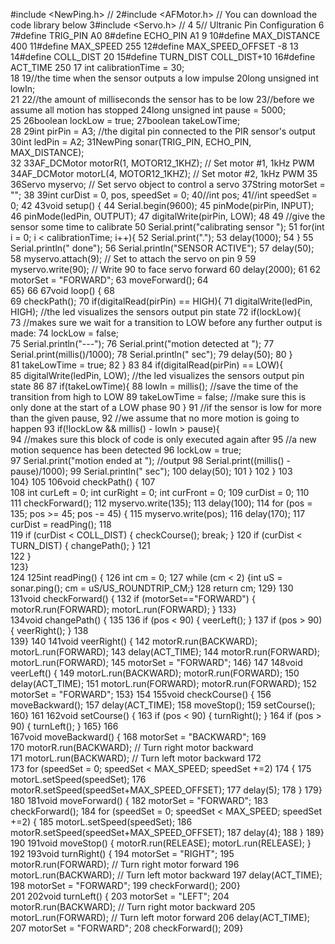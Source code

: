 #include <NewPing.h> // 
2#include <AFMotor.h> // You can download the   code library below
3#include <Servo.h> //
4 
5// Ultranic Pin Configuration
6   
7#define TRIG_PIN A0
8#define ECHO_PIN A1
9 
10#define MAX_DISTANCE 400
11#define   MAX_SPEED 255
12#define MAX_SPEED_OFFSET -8
13 
14#define COLL_DIST 20
15#define   TURN_DIST COLL_DIST+10
16#define ACT_TIME 250
17 int calibrationTime = 30;        
18
19//the   time when the sensor outputs a low impulse
20long unsigned int lowIn;         
21
22//the   amount of milliseconds the sensor has to be low 
23//before we assume all motion   has stopped
24long unsigned int pause = 5000;  
25
26boolean lockLow = true;
27boolean   takeLowTime;  
28
29int pirPin = A3;    //the digital pin connected to the PIR   sensor's output
30int ledPin = A2;
31NewPing sonar(TRIG_PIN, ECHO_PIN, MAX_DISTANCE);   
32 
33AF_DCMotor motorR(1, MOTOR12_1KHZ); // Set motor #1, 1kHz PWM
34AF_DCMotor   motorL(4, MOTOR12_1KHZ); // Set motor #2, 1kHz PWM
35 
36Servo myservo;  // Set   servo object to control a servo 
37String motorSet = "";
38 
39int curDist   = 0, pos, speedSet = 0;
40//int pos;
41//int speedSet = 0;
42 
43void setup()   {
44  Serial.begin(9600);
45  pinMode(pirPin, INPUT);
46  pinMode(ledPin, OUTPUT);
47   digitalWrite(pirPin, LOW);
48
49  //give the sensor some time to calibrate
50   Serial.print("calibrating sensor ");
51    for(int i = 0; i < calibrationTime;   i++){
52      Serial.print(".");
53      delay(1000);
54      }
55    Serial.println("   done");
56    Serial.println("SENSOR ACTIVE");
57    delay(50);
58  myservo.attach(9);   // Set to attach the servo on pin 9 
59  myservo.write(90);  // Write 90 to face   servo forward
60  delay(2000);
61 
62  motorSet = "FORWARD";
63  moveForward();
64   
65}
66 
67void loop() {
68  
69  checkPath();
70  if(digitalRead(pirPin)   == HIGH){
71       digitalWrite(ledPin, HIGH);   //the led visualizes the sensors   output pin state
72       if(lockLow){  
73         //makes sure we wait for a   transition to LOW before any further output is made:
74         lockLow = false;             
75         Serial.println("---");
76         Serial.print("motion   detected at ");
77         Serial.print(millis()/1000);
78         Serial.println("   sec"); 
79         delay(50);
80         }         
81         takeLowTime =   true;
82       }
83
84     if(digitalRead(pirPin) == LOW){       
85       digitalWrite(ledPin,   LOW);  //the led visualizes the sensors output pin state
86
87       if(takeLowTime){
88         lowIn = millis();          //save the time of the transition from high to   LOW
89        takeLowTime = false;       //make sure this is only done at the start   of a LOW phase
90        }
91       //if the sensor is low for more than the given   pause, 
92       //we assume that no more motion is going to happen
93       if(!lockLow   && millis() - lowIn > pause){  
94           //makes sure this block of code is   only executed again after 
95           //a new motion sequence has been detected
96            lockLow = true;                        
97           Serial.print("motion   ended at ");      //output
98           Serial.print((millis() - pause)/1000);
99            Serial.println(" sec");
100           delay(50);
101           }
102        }
103  
104}
105 
106void checkPath() {
107  
108  int curLeft = 0; int curRight   = 0; int curFront = 0;
109  curDist = 0;
110  
111  checkForward();
112  myservo.write(135);
113   delay(100);
114  for (pos = 135; pos >= 45; pos -= 45) {
115    myservo.write(pos);
116     delay(170);
117    curDist = readPing();
118    
119    if (curDist < COLL_DIST)   { checkCourse(); break; }
120    if (curDist < TURN_DIST) { changePath(); } 
121   
122  }    
123}  
124 
125int readPing() {
126  int cm = 0;
127  while (cm <   2) {int uS = sonar.ping(); cm = uS/US_ROUNDTRIP_CM;}
128  return cm;
129}
130 
131void   checkForward() { 
132  if (motorSet=="FORWARD") { motorR.run(FORWARD); motorL.run(FORWARD);   } 
133}    
134void changePath() {
135 
136  if (pos < 90) { veerLeft(); } 
137   if (pos > 90) { veerRight(); }
138  
139}
140 
141void veerRight() {
142  motorR.run(BACKWARD);   motorL.run(FORWARD); 
143  delay(ACT_TIME); 
144  motorR.run(FORWARD);   motorL.run(FORWARD);
145   motorSet = "FORWARD";
146}
147 
148void veerLeft() {
149  motorL.run(BACKWARD);   motorR.run(FORWARD); 
150  delay(ACT_TIME); 
151  motorL.run(FORWARD);   motorR.run(FORWARD);
152   motorSet = "FORWARD";
153}
154 
155void checkCourse() {
156  moveBackward();
157   delay(ACT_TIME);
158  moveStop();
159  setCourse();
160}
161 
162void setCourse()   {
163  if (pos < 90) { turnRight(); } 
164  if (pos > 90) { turnLeft(); }
165}
166   
167void moveBackward() {
168  motorSet = "BACKWARD";
169  
170  motorR.run(BACKWARD);   // Turn right motor backward    
171  motorL.run(BACKWARD);  // Turn left motor   backward
172  
173  for (speedSet = 0; speedSet < MAX_SPEED; speedSet +=2)
174  {
175     motorL.setSpeed(speedSet);
176    motorR.setSpeed(speedSet+MAX_SPEED_OFFSET);
177     delay(5);
178  }
179}  
180 
181void moveForward() {
182  motorSet = "FORWARD";
183   checkForward();
184  for (speedSet = 0; speedSet < MAX_SPEED; speedSet +=2)  {
185     motorL.setSpeed(speedSet);
186    motorR.setSpeed(speedSet+MAX_SPEED_OFFSET);
187     delay(4);
188  }
189}
190 
191void moveStop() { motorR.run(RELEASE); motorL.run(RELEASE);   }
192 
193void turnRight() {
194  motorSet = "RIGHT";
195  motorR.run(FORWARD);       // Turn right motor forward
196  motorL.run(BACKWARD);     // Turn left motor   backward
197  delay(ACT_TIME);
198  motorSet = "FORWARD";
199  checkForward();
200}   
201 
202void turnLeft() {
203  motorSet = "LEFT";
204  motorR.run(BACKWARD);      // Turn right motor backward
205  motorL.run(FORWARD);      // Turn left motor   forward
206  delay(ACT_TIME);
207  motorSet = "FORWARD";
208  checkForward();
209}   

